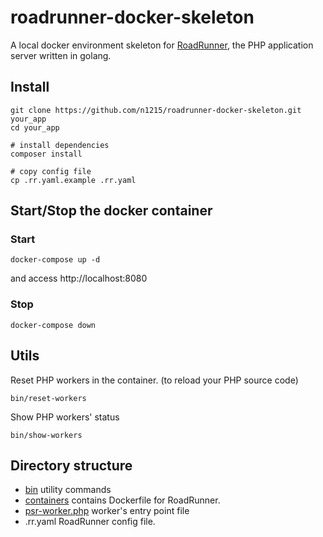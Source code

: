 # roadrunner-docker-skeleton
A local docker environment skeleton for [RoadRunner](https://github.com/spiral/roadrunner), the PHP application server written in golang.

## Install

```
git clone https://github.com/n1215/roadrunner-docker-skeleton.git your_app
cd your_app

# install dependencies
composer install

# copy config file
cp .rr.yaml.example .rr.yaml
```

## Start/Stop the docker container

### Start

```
docker-compose up -d
```

and access http://localhost:8080

### Stop

```
docker-compose down
```

## Utils

Reset PHP workers in the container. (to reload your PHP source code)

```
bin/reset-workers
```

Show PHP workers' status

```
bin/show-workers
```

## Directory structure
- [bin](bin) utility commands
- [containers](containers) contains Dockerfile for RoadRunner.
- [psr-worker.php](psr-worker.php) worker's entry point file
- .rr.yaml RoadRunner config file.
